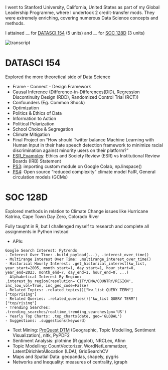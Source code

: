 I went to Stanford University, California, United States as part of my Global Leadership Programme, where I undertook 2 credit-transfer mods. They were extremely enriching, covering numerous Data Science concepts and methods.

I attained __ for [DATASCI 154](https://summer.stanford.edu/courses/datasci-154-solving-social-problems-data) (5 units) and __ for [SOC 128D](https://summer.stanford.edu/courses/soc-128d-mining-culture-through-text-data-introduction-social-data-science) (3 units)

![transcript](transcript.jpg)

# DATASCI 154
Explored the more theoretical side of Data Science
- Frame - Connect - Design Framework
- Causal Inference (Difference-in-Differences(DiD), Regression Discontinuity Design (RDD), Randomized Control Trial (RCT))
- Confounders (Eg. Common Shock)
- Optimization
- Politics & Ethics of Data
- Information to Action
- Political Polarization
- School Choice & Segregation
- Climate Mitigation
- Final Project on “How should Twitter balance Machine Learning with Human Input in their hate speech detection framework to minimize racial discrimination against minority users on their platform?”
- [ESR_Examples](DATASCI_154/ESR_Examples/Ethics_and_Society_Review.docx): Ethics and Society Review (ESR) vs Institutional Review Boards (IRB) Statement
- [PS3](DATASCI_154/PS3/PS3_AndrewYu.ipynb): importing custom module on Google Colab, np.linspace()
- [PS4](DATASCI_154/PS4/PS4_AndrewYu.ipynb): Open source “reduced complexity” climate model FaIR, General circulation models (GCMs)

# SOC 128D
Explored methods in relation to Climate Change issues like Hurricane Katrina, Cape Town Day Zero, Colorado River

Fully taught in R, but I challenged myself to research and complete all assignments in Python instead
- APIs: 
```
Google Search Interest: Pytrends
- Interest Over Time: .build_payload(...), .interest_over_time()
- Multirange Interest Over Time: .multirange_interest_over_time()
- Historical Hourly Interest: .get_historical_interest(kw_list, year_start=2005, month_start=1, day_start=1, hour_start=0, year_end=2023, month_end=7, day_end=1, hour_end=0, ...)
- Alphabetical Interest By Region: .interest_by_region(resolution='CITY/DMA/COUNTRY/REGION', inc_low_vol=True, inc_geo_code=False)
- Related Topics: .related_topics()["kw_list QUERY TERM"]["top/rising"]
- Related Queries: .related_queries()["kw_list QUERY TERM"]["top/rising"]
- Trending Searches: .trending_searches/realtime_trending_searches(pn='US')
- Yearly Top Charts: .top_charts(date, geo='GLOBAL')
- Suggestions: .suggestions(keyword)
```
- Text Mining: [ProQuest DTM](https://tdmstudio.proquest.com/home) (Geographic, Topic Modelling, Sentiment Visualization), nltk, PyPDF2
- Sentiment Analysis: plotnine (R ggplot), NRCLex, Afinn
- Topic Modelling: CountVectorizer, WordNetLemmatizer, LatentDirichletAllocation (LDA), GridSearchCV
- Maps and Spatial Data: geopandas, shapely, pygris
- Networks and Inequality: measures of centrality, igraph

